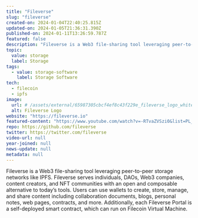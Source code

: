 ```yaml
---
title: "Fileverse"
slug: "fileverse"
created-on: 2024-01-04T22:40:25.815Z
updated-on: 2024-01-05T21:36:31.390Z
published-on: 2024-01-11T13:26:59.787Z
featured: false
description: "Fileverse is a Web3 file-sharing tool leveraging peer-to-peer storage networks like IPFS."
topic:
  value: storage
  label: Storage
tags:
  - value: storage-software
    label: Storage Software
tech:
  - filecoin
  - ipfs
image:
  url: # /assets/external/65987305cbcf4ef8c43f229e_fileverse_logo_white.png
  alt: Fileverse Logo
website: "https://fileverse.io"
featured-content: "https://www.youtube.com/watch?v=-RTvaZVSzi0&list=PL_0VrY55uV1_B19kuAg-ExQ-Wa2d1hCbf&index=5"
repo: https://github.com/fileverse
twitter: https://twitter.com/fileverse
video-url: null
year-joined: null
news-update: null
metadata: null
---
```


Fileverse is a Web3 file-sharing tool leveraging peer-to-peer storage networks like IPFS. Fileverse serves individuals, DAOs, Web3 companies, content creators, and NFT communities with an open and composable alternative to today’s tools. Users can use wallets to create, store, manage, and share content including collaboration documents, blogs, personal notes, web pages, contracts, and more. Additionally, each Fileverse Portal is a self-deployed smart contract, which can run on Filecoin Virtual Machine.
